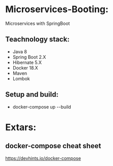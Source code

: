 # Microservices-Booting:
Microservices with SpringBoot

## Teachnology stack: 

- Java 8
- Spring Boot 2.X
- Hibernate 5.X
- Docker 18.X
- Maven
- Lombok
## Setup and build:

 - docker-compose up --build
 
 
# Extars:
## docker-compose cheat sheet

https://devhints.io/docker-compose
